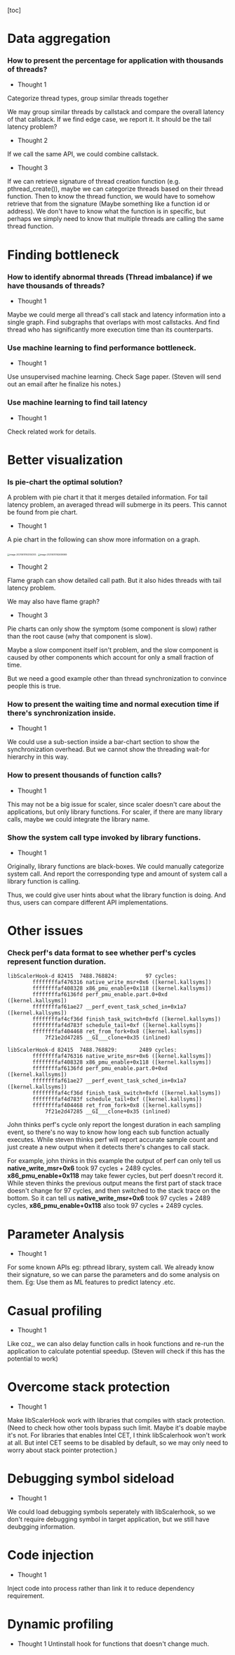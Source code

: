 

[toc]

# Data aggregation

### How to present the percentage for application with thousands of threads?

- Thought 1

Categorize thread types, group similar threads together

We may group similar threads by callstack and compare the overall latency of that callstack. If we find edge case, we report it. It should be the tail latency problem?

- Thought 2

If we call the same API, we could combine callstack.  

- Thought 3

If we can retrieve signature of thread creation function (e.g. pthread_create()), maybe we can categorize threads based on their thread function. 
Then to know the thread function, we would have to somehow retrieve that from the signature (Maybe something like a function id or address). 
We don't have to know what the function is in specific, but perhaps we simply need to know that multiple threads are calling the same thread function. 

# Finding bottleneck

### How to identify abnormal threads (Thread imbalance) if we have thousands of threads?

- Thought 1

Maybe we could merge all thread's call stack and latency information into a single graph. Find subgraphs that overlaps with most callstacks. And find thread who has significantly more execution time than its counterparts.

### Use machine learning to find performance bottleneck.

- Thought 1 

Use unsupervised machine learning. Check Sage paper. (Steven will send out an email after he finalize his notes.)

### Use machine learning to find tail latency

- Thought 1

Check related work for details.



# Better visualization

### Is pie-chart the optimal solution?

A problem with pie chart it that it merges detailed information. For tail latency problem, an averaged thread will submerge in its peers. This cannot be found from pie chart.

- Thought 1

A pie chart in the following can show more information on a graph. 

<img src="imgs/ReadMe/image-20210610182556355.png" alt="image-20210610182556355" style="zoom:33%;" />

<img src="imgs/ReadMe/image-20210610182608989.png" alt="image-20210610182608989" style="zoom:33%;" />



- Thought 2 

Flame graph can show detailed call path. But it also hides threads with tail latency problem.

We may also have flame graph?

- Thought 3

Pie charts can only show the symptom (some component is slow) rather than the root cause (why that component is slow). 

Maybe a slow component itself isn't problem, and the slow component is caused by other components which account for only a small fraction of time.

But we need a good example other than thread synchronization to convince people this is true.

### How to present the waiting time and normal execution time if there's synchronization inside.

- Thought 1

We could use a sub-section inside a bar-chart section to show the synchronization overhead. But we cannot show the threading wait-for hierarchy in this way.

### How to present thousands of function calls? 

- Thought 1

This may not be a big issue for scaler, since scaler doesn't care about the applications, but only library functions. For scaler, if there are many library calls, maybe we could integrate the library name.

### Show the system call type invoked by library functions.

- Thought 1

Originally, library functions are black-boxes. We could manually categorize system call. And report the corresponding type and amount of system call a library function is calling. 

Thus, we could give user hints about what the library function is doing. And thus, users can compare different API implementations.

# Other issues

### Check perf's data format to see whether perf's cycles represent function duration.

```
libScalerHook-d 82415  7488.768824:         97 cycles: 
        ffffffffaf476316 native_write_msr+0x6 ([kernel.kallsyms])
        ffffffffaf408328 x86_pmu_enable+0x118 ([kernel.kallsyms])
        ffffffffaf6136fd perf_pmu_enable.part.0+0xd ([kernel.kallsyms])
        ffffffffaf61ae27 __perf_event_task_sched_in+0x1a7 ([kernel.kallsyms])
        ffffffffaf4cf36d finish_task_switch+0xfd ([kernel.kallsyms])
        ffffffffaf4d783f schedule_tail+0xf ([kernel.kallsyms])
        ffffffffaf404468 ret_from_fork+0x8 ([kernel.kallsyms])
            7f21e2d47285 __GI___clone+0x35 (inlined)

libScalerHook-d 82415  7488.768829:       2489 cycles: 
        ffffffffaf476316 native_write_msr+0x6 ([kernel.kallsyms])
        ffffffffaf408328 x86_pmu_enable+0x118 ([kernel.kallsyms])
        ffffffffaf6136fd perf_pmu_enable.part.0+0xd ([kernel.kallsyms])
        ffffffffaf61ae27 __perf_event_task_sched_in+0x1a7 ([kernel.kallsyms])
        ffffffffaf4cf36d finish_task_switch+0xfd ([kernel.kallsyms])
        ffffffffaf4d783f schedule_tail+0xf ([kernel.kallsyms])
        ffffffffaf404468 ret_from_fork+0x8 ([kernel.kallsyms])
            7f21e2d47285 __GI___clone+0x35 (inlined)
```

John thinks perf's cycle only report the longest duration in each sampling event, so there's no way to know how long each sub function actually executes. While steven thinks perf will report accurate sample count and just create a new output when it detects there's changes to call stack.

For example, john thinks in this example the output of perf can only tell us  **native_write_msr+0x6** took 97 cycles + 2489 cycles. **x86_pmu_enable+0x118** may take fewer cycles, but perf doesn't record it. While steven thinks the previous output means the first part of stack trace doesn't change for 97 cycles, and then switched to the stack trace on the bottom. So it can tell us  **native_write_msr+0x6** took 97 cycles + 2489 cycles, **x86_pmu_enable+0x118** also took  97 cycles + 2489 cycles.



# Parameter Analysis

- Thought 1

For some known APIs eg: pthread library, system call. We already know their signature, so we can parse the parameters and do some analysis on them. Eg: Use them as ML features to predict latency .etc. 

# Casual profiling

- Thought 1

Like coz,, we can also delay function calls in hook functions and re-run the application to calculate potential speedup. (Steven will check if this has the potential to work)

# Overcome stack protection

- Thought 1

Make libScalerHook work with libraries that compiles with stack protection. (Need to check how other tools bypass such limit. Maybe it's doable maybe it's not. For libraries that enables Intel CET, I think libScalerhook won't work at all. But intel CET seems to be disabled by default, so we may only need to worry about stack pointer protection.)

# Debugging symbol sideload

- Thought 1

We could load debugging symbols seperately with libScalerhook, so we don't require debugging symbol in target application, but we still have deubgging information.


# Code injection

- Thought 1

Inject code into process rather than link it to reduce dependency requirement.

# Dynamic profiling

- Thought 1
Untinstall hook for functions that doesn't change much.
